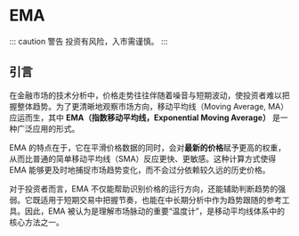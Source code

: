 # EMA

::: caution 警告
 投资有风险，入市需谨慎。
:::

## 引言

在金融市场的技术分析中，价格走势往往伴随着噪音与短期波动，使投资者难以把握整体趋势。为了更清晰地观察市场方向，移动平均线（Moving Average, MA）应运而生，其中 **EMA（指数移动平均线，Exponential Moving Average）** 是一种广泛应用的形式。

EMA 的特点在于，它在平滑价格数据的同时，会对**最新的价格**赋予更高的权重，从而比普通的简单移动平均线（SMA）反应更快、更敏感。这种计算方式使得 EMA 能够更及时地捕捉市场趋势变化，而不会过分依赖较久远的历史价格。

对于投资者而言，EMA 不仅能帮助识别价格的运行方向，还能辅助判断趋势的强弱。它既适用于短期交易中把握节奏，也能在中长期分析中作为趋势跟随的参考工具。因此，EMA 被认为是理解市场脉动的重要“温度计”，是移动平均线体系中的核心方法之一。
